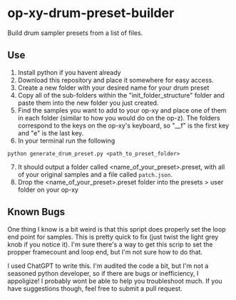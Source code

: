 # op-xy-drum-preset-builder
Build drum sampler presets from a list of files.


## Use
1. Install python if you havent already
2. Download this repository and place it somewhere for easy access.
3. Create a new folder with your desired name for your drum preset
4. Copy all of the sub-folders within the "init_folder_structure" folder and paste them into the new folder you just created.
5. Find the samples you want to add to your op-xy and place one of them in each folder (similar to how you would do on the op-z). The folders correspond to the keys on the op-xy's keyboard, so "__f" is the first key and "e" is the last key.
6. In your terminal run the following
```
python generate_drum_preset.py <path_to_preset_folder>
```
7. It should output a folder called <name_of_your_preset>.preset, with all of your original samples and a file called `patch.json`.
8. Drop the <name_of_your_preset>.preset folder into the presets > user folder on your op-xy


## Known Bugs
One thing I know is a bit weird is that this spript does properly set the loop end point for samples. This is pretty quick to fix (just twist the light grey knob if you notice it). I'm sure there's a way to get this scrip to set the propper framecount and loop end, but I'm not sure how to do that.

I used ChatGPT to write this. I'm audited the code a bit, but I'm not a seasoned python developer, so if there are bugs or inefficiency, I appoligize! I probably wont be able to help you troubleshoot much. If you have suggestions though, feel free to submit a pull request.
